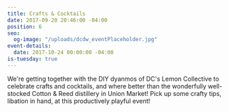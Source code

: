 ```yaml
---
title: Crafts & Cocktails
date: 2017-09-20 20:46:00 -04:00
position: 6
seo:
  og-image: "/uploads/dcdw_eventPlaceholder.jpg"
event-details:
  date: 2017-10-24 00:00:00 -04:00
is-tuesday: true
---
```


We're getting together with the DIY dyanmos of DC's Lemon Collective to celebrate crafts and cocktails, and where better than the wonderfully well-stocked Cotton & Reed distillery in Union Market! Pick up some crafty tips, libation in hand, at this productively playful event!